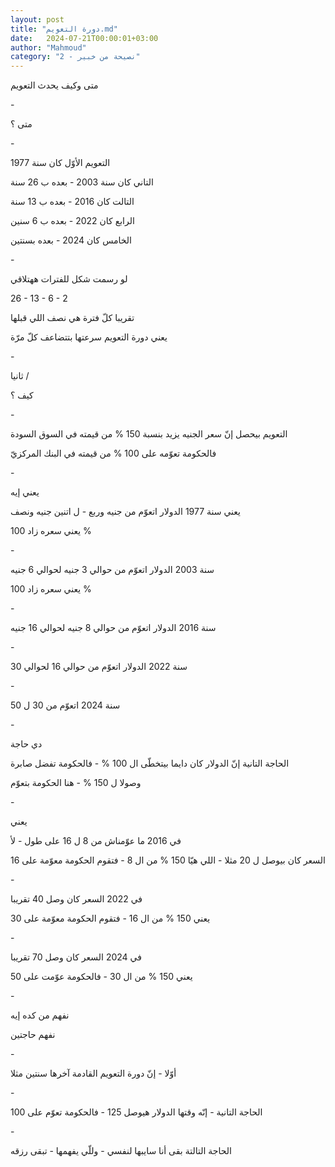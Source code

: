 ```yaml
---
layout: post
title: "دورة التعويم.md"
date:   2024-07-21T00:00:01+03:00
author: "Mahmoud"
category: "2 - نصيحة من خبير"
---
```

متى وكيف يحدث التعويم

\-

متى ؟

\-

التعويم الأوّل كان سنة 1977

التاني كان سنة 2003 - بعده ب 26 سنة

التالت كان 2016 - بعده ب 13 سنة

الرابع كان 2022 - بعده ب 6 سنين

الخامس كان 2024 - بعده بسنتين

\-

لو رسمت شكل للفترات ههتلاقي

26 - 13 - 6 - 2

تقريبا كلّ فترة هي نصف اللي قبلها

يعني دورة التعويم سرعتها بتتضاعف كلّ مرّة

\-

ثانيا /

كيف ؟

\-

التعويم بيحصل إنّ سعر الجنيه يزيد بنسبة 150 % من قيمته في
السوق السودة

فالحكومة تعوّمه على 100 % من قيمته في البنك
المركزيّ

\-

يعني إيه

يعني سنة 1977 الدولار اتعوّم من جنيه وربع - ل اتنين جنيه
ونصف

يعني سعره زاد 100 %

\-

سنة 2003 الدولار اتعوّم من حوالي 3 جنيه لحوالي 6
جنيه

يعني سعره زاد 100 %

\-

سنة 2016 الدولار اتعوّم من حوالي 8 جنيه لحوالي 16
جنيه

\-

سنة 2022 الدولار اتعوّم من حوالي 16 لحوالي 30

\-

سنة 2024 اتعوّم من 30 ل 50

\-

دي حاجة

الحاجة التانية إنّ الدولار كان دايما بيتخطّى ال 100 % -
فالحكومة تفضل صابرة

وصولا ل 150 % - هنا الحكومة بتعوّم

\-

يعني

في 2016 ما عوّمناش من 8 ل 16 على طول - لأ

السعر كان بيوصل ل 20 مثلا - اللي هيّا 150 % من ال 8 -
فتقوم الحكومة معوّمة على 16

\-

في 2022 السعر كان وصل 40 تقريبا

يعني 150 % من ال 16 - فتقوم الحكومة معوّمة على 30

\-

في 2024 السعر كان وصل 70 تقريبا

يعني 150 % من ال 30 - فالحكومة عوّمت على 50

\-

نفهم من كده إيه

نفهم حاجتين

\-

أوّلا - إنّ دورة التعويم القادمة آخرها سنتين مثلا

\-

الحاجة التانية - إنّه وقتها الدولار هيوصل 125 - فالحكومة
تعوّم على 100

\-

الحاجة التالتة بقى أنا سايبها لنفسي - وللّي يفهمها - تبقى
رزقه
